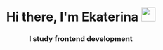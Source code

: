 <h1 align="center">Hi there, I'm Ekaterina <img src="https://github.com/blackcater/blackcater/raw/main/images/Hi.gif" height="32"/></h1>
<h3 align="center">I study frontend development</h3>
<!--
**EkaterinaRina/EkaterinaRina** is a ✨ _special_ ✨ repository because its `README.md` (this file) appears on your GitHub profile.

Here are some ideas to get you started:

- 🔭 I’m currently working on ...
- 🌱 I’m currently learning ...
- 👯 I’m looking to collaborate on ...
- 🤔 I’m looking for help with ...
- 💬 Ask me about ...
- 📫 How to reach me: ...
- 😄 Pronouns: ...
- ⚡ Fun fact: ...
-->
